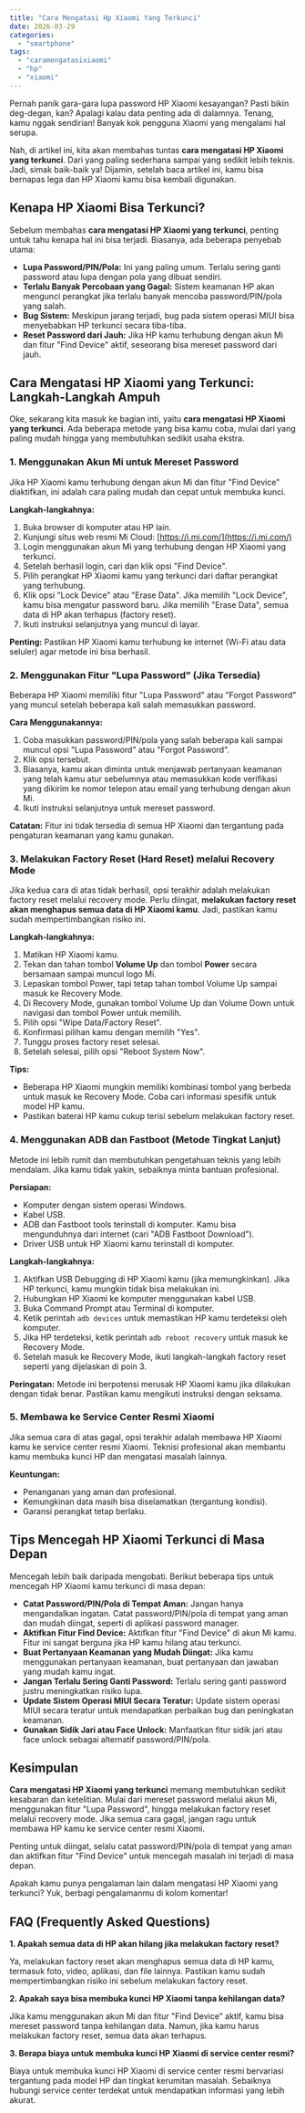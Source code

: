 ```yaml
---
title: "Cara Mengatasi Hp Xiaomi Yang Terkunci"
date: 2026-03-29
categories: 
  - "smartphone"
tags: 
  - "caramengatasixiaomi"
  - "hp"
  - "xiaomi"
---
```


Pernah panik gara-gara lupa password HP Xiaomi kesayangan? Pasti bikin deg-degan, kan? Apalagi kalau data penting ada di dalamnya. Tenang, kamu nggak sendirian! Banyak kok pengguna Xiaomi yang mengalami hal serupa.

Nah, di artikel ini, kita akan membahas tuntas **cara mengatasi HP Xiaomi yang terkunci**. Dari yang paling sederhana sampai yang sedikit lebih teknis. Jadi, simak baik-baik ya! Dijamin, setelah baca artikel ini, kamu bisa bernapas lega dan HP Xiaomi kamu bisa kembali digunakan.

## Kenapa HP Xiaomi Bisa Terkunci?

Sebelum membahas **cara mengatasi HP Xiaomi yang terkunci**, penting untuk tahu kenapa hal ini bisa terjadi. Biasanya, ada beberapa penyebab utama:

- **Lupa Password/PIN/Pola:** Ini yang paling umum. Terlalu sering ganti password atau lupa dengan pola yang dibuat sendiri.
- **Terlalu Banyak Percobaan yang Gagal:** Sistem keamanan HP akan mengunci perangkat jika terlalu banyak mencoba password/PIN/pola yang salah.
- **Bug Sistem:** Meskipun jarang terjadi, bug pada sistem operasi MIUI bisa menyebabkan HP terkunci secara tiba-tiba.
- **Reset Password dari Jauh:** Jika HP kamu terhubung dengan akun Mi dan fitur "Find Device" aktif, seseorang bisa mereset password dari jauh.

## Cara Mengatasi HP Xiaomi yang Terkunci: Langkah-Langkah Ampuh

Oke, sekarang kita masuk ke bagian inti, yaitu **cara mengatasi HP Xiaomi yang terkunci**. Ada beberapa metode yang bisa kamu coba, mulai dari yang paling mudah hingga yang membutuhkan sedikit usaha ekstra.

### 1\. Menggunakan Akun Mi untuk Mereset Password

Jika HP Xiaomi kamu terhubung dengan akun Mi dan fitur "Find Device" diaktifkan, ini adalah cara paling mudah dan cepat untuk membuka kunci.

**Langkah-langkahnya:**

1. Buka browser di komputer atau HP lain.
2. Kunjungi situs web resmi Mi Cloud: [https://i.mi.com/](https://i.mi.com/)
3. Login menggunakan akun Mi yang terhubung dengan HP Xiaomi yang terkunci.
4. Setelah berhasil login, cari dan klik opsi "Find Device".
5. Pilih perangkat HP Xiaomi kamu yang terkunci dari daftar perangkat yang terhubung.
6. Klik opsi "Lock Device" atau "Erase Data". Jika memilih "Lock Device", kamu bisa mengatur password baru. Jika memilih "Erase Data", semua data di HP akan terhapus (factory reset).
7. Ikuti instruksi selanjutnya yang muncul di layar.

**Penting:** Pastikan HP Xiaomi kamu terhubung ke internet (Wi-Fi atau data seluler) agar metode ini bisa berhasil.

### 2\. Menggunakan Fitur "Lupa Password" (Jika Tersedia)

Beberapa HP Xiaomi memiliki fitur "Lupa Password" atau "Forgot Password" yang muncul setelah beberapa kali salah memasukkan password.

**Cara Menggunakannya:**

1. Coba masukkan password/PIN/pola yang salah beberapa kali sampai muncul opsi "Lupa Password" atau "Forgot Password".
2. Klik opsi tersebut.
3. Biasanya, kamu akan diminta untuk menjawab pertanyaan keamanan yang telah kamu atur sebelumnya atau memasukkan kode verifikasi yang dikirim ke nomor telepon atau email yang terhubung dengan akun Mi.
4. Ikuti instruksi selanjutnya untuk mereset password.

**Catatan:** Fitur ini tidak tersedia di semua HP Xiaomi dan tergantung pada pengaturan keamanan yang kamu gunakan.

### 3\. Melakukan Factory Reset (Hard Reset) melalui Recovery Mode

Jika kedua cara di atas tidak berhasil, opsi terakhir adalah melakukan factory reset melalui recovery mode. Perlu diingat, **melakukan factory reset akan menghapus semua data di HP Xiaomi kamu**. Jadi, pastikan kamu sudah mempertimbangkan risiko ini.

**Langkah-langkahnya:**

1. Matikan HP Xiaomi kamu.
2. Tekan dan tahan tombol **Volume Up** dan tombol **Power** secara bersamaan sampai muncul logo Mi.
3. Lepaskan tombol Power, tapi tetap tahan tombol Volume Up sampai masuk ke Recovery Mode.
4. Di Recovery Mode, gunakan tombol Volume Up dan Volume Down untuk navigasi dan tombol Power untuk memilih.
5. Pilih opsi "Wipe Data/Factory Reset".
6. Konfirmasi pilihan kamu dengan memilih "Yes".
7. Tunggu proses factory reset selesai.
8. Setelah selesai, pilih opsi "Reboot System Now".

**Tips:**

- Beberapa HP Xiaomi mungkin memiliki kombinasi tombol yang berbeda untuk masuk ke Recovery Mode. Coba cari informasi spesifik untuk model HP kamu.
- Pastikan baterai HP kamu cukup terisi sebelum melakukan factory reset.

### 4\. Menggunakan ADB dan Fastboot (Metode Tingkat Lanjut)

Metode ini lebih rumit dan membutuhkan pengetahuan teknis yang lebih mendalam. Jika kamu tidak yakin, sebaiknya minta bantuan profesional.

**Persiapan:**

- Komputer dengan sistem operasi Windows.
- Kabel USB.
- ADB dan Fastboot tools terinstall di komputer. Kamu bisa mengunduhnya dari internet (cari "ADB Fastboot Download").
- Driver USB untuk HP Xiaomi kamu terinstall di komputer.

**Langkah-langkahnya:**

1. Aktifkan USB Debugging di HP Xiaomi kamu (jika memungkinkan). Jika HP terkunci, kamu mungkin tidak bisa melakukan ini.
2. Hubungkan HP Xiaomi ke komputer menggunakan kabel USB.
3. Buka Command Prompt atau Terminal di komputer.
4. Ketik perintah `adb devices` untuk memastikan HP kamu terdeteksi oleh komputer.
5. Jika HP terdeteksi, ketik perintah `adb reboot recovery` untuk masuk ke Recovery Mode.
6. Setelah masuk ke Recovery Mode, ikuti langkah-langkah factory reset seperti yang dijelaskan di poin 3.

**Peringatan:** Metode ini berpotensi merusak HP Xiaomi kamu jika dilakukan dengan tidak benar. Pastikan kamu mengikuti instruksi dengan seksama.

### 5\. Membawa ke Service Center Resmi Xiaomi

Jika semua cara di atas gagal, opsi terakhir adalah membawa HP Xiaomi kamu ke service center resmi Xiaomi. Teknisi profesional akan membantu kamu membuka kunci HP dan mengatasi masalah lainnya.

**Keuntungan:**

- Penanganan yang aman dan profesional.
- Kemungkinan data masih bisa diselamatkan (tergantung kondisi).
- Garansi perangkat tetap berlaku.

## Tips Mencegah HP Xiaomi Terkunci di Masa Depan

Mencegah lebih baik daripada mengobati. Berikut beberapa tips untuk mencegah HP Xiaomi kamu terkunci di masa depan:

- **Catat Password/PIN/Pola di Tempat Aman:** Jangan hanya mengandalkan ingatan. Catat password/PIN/pola di tempat yang aman dan mudah diingat, seperti di aplikasi password manager.
- **Aktifkan Fitur Find Device:** Aktifkan fitur "Find Device" di akun Mi kamu. Fitur ini sangat berguna jika HP kamu hilang atau terkunci.
- **Buat Pertanyaan Keamanan yang Mudah Diingat:** Jika kamu menggunakan pertanyaan keamanan, buat pertanyaan dan jawaban yang mudah kamu ingat.
- **Jangan Terlalu Sering Ganti Password:** Terlalu sering ganti password justru meningkatkan risiko lupa.
- **Update Sistem Operasi MIUI Secara Teratur:** Update sistem operasi MIUI secara teratur untuk mendapatkan perbaikan bug dan peningkatan keamanan.
- **Gunakan Sidik Jari atau Face Unlock:** Manfaatkan fitur sidik jari atau face unlock sebagai alternatif password/PIN/pola.

## Kesimpulan

**Cara mengatasi HP Xiaomi yang terkunci** memang membutuhkan sedikit kesabaran dan ketelitian. Mulai dari mereset password melalui akun Mi, menggunakan fitur "Lupa Password", hingga melakukan factory reset melalui recovery mode. Jika semua cara gagal, jangan ragu untuk membawa HP kamu ke service center resmi Xiaomi.

Penting untuk diingat, selalu catat password/PIN/pola di tempat yang aman dan aktifkan fitur "Find Device" untuk mencegah masalah ini terjadi di masa depan.

Apakah kamu punya pengalaman lain dalam mengatasi HP Xiaomi yang terkunci? Yuk, berbagi pengalamanmu di kolom komentar!

## FAQ (Frequently Asked Questions)

**1\. Apakah semua data di HP akan hilang jika melakukan factory reset?**

Ya, melakukan factory reset akan menghapus semua data di HP kamu, termasuk foto, video, aplikasi, dan file lainnya. Pastikan kamu sudah mempertimbangkan risiko ini sebelum melakukan factory reset.

**2\. Apakah saya bisa membuka kunci HP Xiaomi tanpa kehilangan data?**

Jika kamu menggunakan akun Mi dan fitur "Find Device" aktif, kamu bisa mereset password tanpa kehilangan data. Namun, jika kamu harus melakukan factory reset, semua data akan terhapus.

**3\. Berapa biaya untuk membuka kunci HP Xiaomi di service center resmi?**

Biaya untuk membuka kunci HP Xiaomi di service center resmi bervariasi tergantung pada model HP dan tingkat kerumitan masalah. Sebaiknya hubungi service center terdekat untuk mendapatkan informasi yang lebih akurat.
